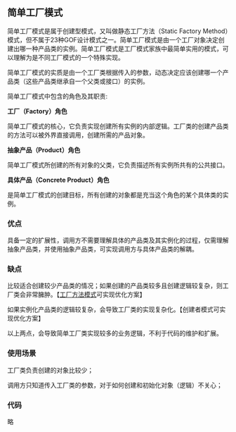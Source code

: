 ## 简单工厂模式

简单工厂模式是属于创建型模式，又叫做静态工厂方法（Static Factory Method）模式，但不属于23种GOF设计模式之一。简单工厂模式是由一个工厂对象决定创建出哪一种产品类的实例。简单工厂模式是工厂模式家族中最简单实用的模式，可以理解为是不同工厂模式的一个特殊实现。

简单工厂模式的实质是由一个工厂类根据传入的参数，动态决定应该创建哪一个产品类（这些产品类继承自一个父类或接口）的实例。

简单工厂模式中包含的角色及其职责:

**工厂（Factory）角色** 

简单工厂模式的核心，它负责实现创建所有实例的内部逻辑。工厂类的创建产品类的方法可以被外界直接调用，创建所需的产品对象。

**抽象产品（Product）角色**

简单工厂模式所创建的所有对象的父类，它负责描述所有实例所共有的公共接口。

**具体产品（Concrete Product）角色**

是简单工厂模式的创建目标，所有创建的对象都是充当这个角色的某个具体类的实例。



### 优点

具备一定的扩展性，调用方不需要理解具体的产品类及其实例化的过程，仅需理解抽象产品类，并使用抽象产品类，可实现调用方与具体产品类的解耦。

### 缺点

比较适合创建较少产品类的情况；如果创建的产品类较多且创建逻辑较复杂，则工厂类会非常臃肿。【[工厂方法模式](factory_method.md "工厂方法")可实现优化方案】

如果实例化产品类的逻辑较复杂，会导致工厂类的实现复杂化。【创建者模式可实现优化方案】

以上两点，会导致简单工厂类实现较多的业务逻辑，不利于代码的维护和扩展。

### 使用场景

工厂类负责创建的对象比较少；

调用方只知道传入工厂类的参数，对于如何创建和初始化对象（逻辑）不关心；

### 代码

略